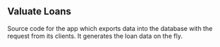 ## Valuate Loans

Source code for the app which exports data into the database with the request from its clients. It generates the loan 
data on the fly.
